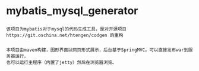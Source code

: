 # mybatis_mysql_generator
###
    该项目为mybatis对于mysql的代码生成工具，是对开源项目 https://git.oschina.net/htengen/codgen 的重构
###
    本项目由maven构建，图形界面以网页形式展示，后台基于SpringMVC。可以直接发布war到服务器运行，
    也可以运行主程序（内置了jetty）然后在浏览器浏览。
